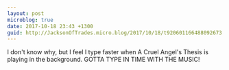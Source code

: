 ```yaml
---
layout: post
microblog: true
date: 2017-10-18 23:43 +1300
guid: http://JacksonOfTrades.micro.blog/2017/10/18/t920601166488092673.html
---
```

I don't know why, but I feel I type faster when A Cruel Angel's Thesis is playing in the background. GOTTA TYPE IN TIME WITH THE MUSIC!
